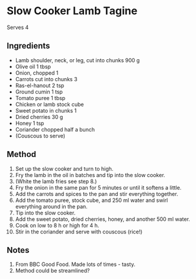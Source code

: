 # Slow Cooker Lamb Tagine

Serves 4

## Ingredients
- Lamb shoulder, neck, or leg, cut into chunks 900 g
- Olive oil 1 tbsp
- Onion, chopped 1
- Carrots cut into chunks 3
- Ras-el-hanout 2 tsp
- Ground cumin 1 tsp
- Tomato puree 1 tbsp
- Chicken or lamb stock cube
- Sweet potato in chunks 1
- Dried cherries 30 g
- Honey 1 tsp
- Coriander chopped half a bunch
- (Couscous to serve)  

## Method
1.  Set up the slow cooker and turn to high.
2.  Fry the lamb in the oil in batches and tip into the slow cooker.
3.  (White the lamb fries see step 8.)
4.  Fry the onion in the same pan for 5 minutes or until it softens a little.
5.  Add the carrots and spices to the pan and stir everything together.
6.  Add the tomato puree, stock cube, and 250 ml water and swirl everything around in the pan.
7.  Tip into the slow cooker.
8.  Add the sweet potato, dried cherries, honey, and another 500 ml water.
9.  Cook on low to 8 h or high for 4 h.
10.  Stir in the coriander and serve with couscous (rice!) 

## Notes
1. From BBC Good Food.  Made lots of times - tasty.
2. Method could be streamlined?
